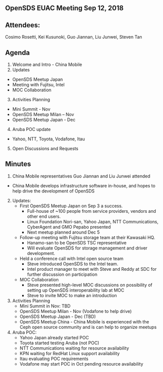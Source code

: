 ## OpenSDS EUAC Meeting Sep 12, 2018

## Attendees:
Cosimo Rosetti, Kei Kusunoki, Guo Jiannan, Liu Junwei, Steven Tan

## Agenda
1.	Welcome and Intro - China Mobile
2.  Updates
  - OpenSDS Meetup Japan
  - Meeting with Fujitsu, Intel
  - MOC Collaboration 
3. Activities Planning
  - Mini Summit - Nov
  - OpenSDS Meetup Milan – Nov
  - OpenSDS Meetup Japan - Dec
4. Aruba POC update
  - Yahoo, NTT, Toyota, Vodafone, Itau
5. Open Discussions and Requests


## Minutes
1. China Mobile representatives Guo Jiannan and Liu Junwei attended
  - China Mobile develops infrastructure software in-house, and hopes to help drive the development of OpenSDS 
2. Updates:
   - First OpenSDS Meetup Japan on Sep 3 a success. 
     - Full-house of ~100 people from service providers, vendors and other end users. 
     - Linux Foundation Nori-san, Yahoo Japan, NTT Communications, CyberAgent and GMO Pepabo presented 
     - Next meetup planned around Dec 5
   - Follow-up meeting with Fujitsu storage team at their Kawasaki HQ. 
     - Hanamo-san to be OpenSDS TSC representative
     - Will evaluate OpenSDS for storage management and driver development.
   - Held a conference call with Intel open source team
     - Steve introduced OpenSDS to the Intel team. 
     - Intel product manager to meet with Steve and Reddy at SDC for further discussion on participation
   - MOC Collaboration
     - Steve presented high-level MOC discussions on possibility of setting up OpenSDS interoperability lab at MOC
     - Steve to invite MOC to make an introduction
3. Activities Planning
   - Mini Summit in Nov: TBD
   - OpenSDS Meetup Milan - Nov (Vodafone to help drive)
   - OpenSDS Meetup Japan - Dec (TBD)
   - OpenSDS Meetup China - China Mobile is experienced with the Ceph open source community and is can help to organize meetups
4. Aruba POC:
   - Yahoo Japan already started POC
   - Toyota started testing Aruba (not POC)
   - NTT Communications waiting for resource availability
   - KPN waiting for RedHat Linux support availability
   - Itau evaluating POC requirements
   - Vodafone may start POC in Oct pending resource availability
   
